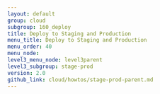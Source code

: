 ```yaml
---
layout: default
group: cloud
subgroup: 160_deploy
title: Deploy to Staging and Production
menu_title: Deploy to Staging and Production
menu_order: 40
menu_node:
level3_menu_node: level3parent
level3_subgroup: stage-prod
version: 2.0
github_link: cloud/howtos/stage-prod-parent.md
---
```

